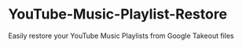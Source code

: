# YouTube-Music-Playlist-Restore
Easily restore your YouTube Music Playlists from Google Takeout files
